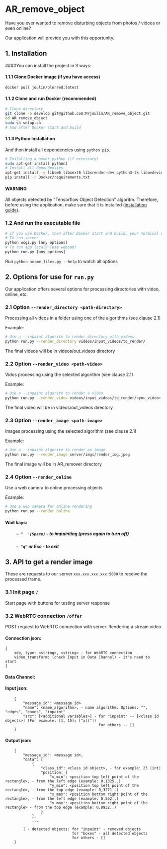 # AR_remove_object

Have you ever wanted to remove disturbing objects from photos / videos or even online? 

Our application will provide you with this opportunity.

## 1. Installation
####You can install the project in 3 ways:
#### 1.1.1 Clone Docker image (if you have access)
```shell script
docker pull joulin/blurred:latest
```

#### 1.1.2 Clone and run Docker (recommended)
```bash
# Clone directory
git clone -b develop git@github.com:Mrjoulin/AR_remove_object.git
cd AR_remove_object
sudo sh setup.sh
# And after Docker start and build
```
#### 1.1.3 Python Installation 
And then install all dependencies using `python pip`.
```bash
# Installing a newer python (if necessary)
sudo apt-get install python3
# Install all dependensies
apt-get install -y libsm6 libxext6 libxrender-dev python3-tk libavdevice-dev libavfilter-dev libopus-dev libvpx-dev pkg-config
pip install -r Docker/requirements.txt
```
#### WARNING
All objects detected by "Tensorflow Object Detection" algoritm.
Therefore, before using the application, make sure that it is installed ([installation guide](https://medium.com/@karol_majek/10-simple-steps-to-tensorflow-object-detection-api-aa2e9b96dc94)).

### 1.2 And run the executable file
```bash
# if you use Docker, then after Docker start and build, your terminal will open
# To run server
python wsgi.py [any options]
# To run app localy (use webcam)
python run.py [any options]
```
Run `python <name_file>.py --help` to watch all options


## 2. Options for use for `run.py`
Our application offers several options for processing directories with video, online, etc.

### 2.1 Option `--render_directory <path-directory>`
Processing all videos in a folder using one of the algorithms (see clause 2.1)

Example:
```bash
# Use a --inpaint algoritm to render directory with videos
python run.py --render_directory videos/input_videos/to_render/  
```
The final videos will be in videos/out_videos directory

### 2.2 Option `--render_video <path-video>`
Vidos processing using the selected algorithm (see clause 2.1)

Example:
```bash
# Use a --inpaint algoritm to render a video
python run.py --render_video videos/input_videos/to_render/<you_video>.MOV 
```
The final video will be in videos/out_videos directory

### 2.3 Option `--render_image <path-image>`
Images processing using the selected algorithm (see clause 2.1)

Example:
```bash
# Use a --inpaint algoritm to render an image
python run.py --render_image server/imgs/render_img.jpeg
```
The final image will be in AR_remover directory

### 2.4 Option `--render_online`
Use a web camera to online processing objects

Example:
```bash
# Use a web camera for online rendering
python run.py --render_online
```
#### Wait kays:
##### `     ~ "  "(Spaсe)` - to impainting (press again to turn off)
##### `     ~ "q"` or Esc - to exit

## 3. API to get a render image
These are requests to our server `xxx.xxx.xxx.xxx:5000` to receive the processed frame.
### 3.1 Init page `/`
Start page with buttons for testing server response
### 3.2 WebRTC connection `/offer`
POST request to WebRTC connection with server. Rendering a stream video
#### Connection json:
    {
        sdp, type: <string>, <string> - for WebRTC connection
        video_transform: (check Input in Data Channel) - it's need to start
    }
#### Data Channel:
#### Input json:
```
    {
        "message_id": <message id>
        "name": <name_algorithm>, - name algorithm. Options: "", "edges", "boxes", "inpaint"
        "src": [<additional variables>] - for "inpaint" -- [<class id objects>] (For example: [1, 15]; ["all"])
                                          for others -- []
    }
```
#### Output json:
```
    {
        "message_id": <message id>,
        "data": [
            {
                "class_id": <class id object>, - for example: 23 (int)
                "position: {
                    "x_min": <position top left point of the rectangle>, - from the left edge (example: 0,1325..)
                    "y_min": <position top left point of the rectangle>, - from the top edge (example: 0,3271..)
                    "x_max": <position bottom right point of the rectangle>, - from the left edge (example: 0,562..)
                    "y_max": <position bottom right point of the rectangle> - from the top edge (example: 0,8932..)
                }
            },
            ...

        ] - detected objects: for "inpaint" - removed objects
                              for "boxes" - all detected objects
                              for others - []
    }
```
